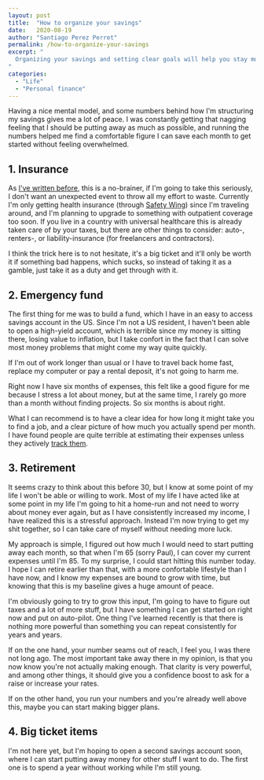 ```yaml
---
layout: post
title:  "How to organize your savings"
date:   2020-08-19
author: "Santiago Perez Perret"
permalink: /how-to-organize-your-savings
excerpt: "
  Organizing your savings and setting clear goals will help you stay motivated and find purpose in putting away some of your hard-earned money.
"
categories:
  - "Life"
  - "Personal finance"
---
```


Having a nice mental model, and some numbers behind how I'm structuring my savings gives me a lot of peace. I was constantly getting that nagging feeling that I should be putting away as much as possible, and running the numbers helped me find a comfortable figure I can save each month to get started without feeling overwhelmed.

## 1. Insurance

As [I've written before](/how-to-start-saving), this is a no-brainer, if I'm going to take this seriously, I don't want an unexpected event to throw all my effort to waste. Currently I'm only getting health insurance (through [Safety Wing](https://safetywing.com/nomad-insurance)) since I'm traveling around, and I'm planning to upgrade to something with outpatient coverage too soon. If you live in a country with universal healthcare this is already taken care of by your taxes, but there are other things to consider: auto-, renters-, or liability-insurance (for freelancers and contractors).

I think the trick here is to not hesitate, it's a big ticket and it'll only be worth it if something bad happens, which sucks, so instead of taking it as a gamble, just take it as a duty and get through with it.

## 2. Emergency fund

The first thing for me was to build a fund, which I have in an easy to access savings account in the US. Since I'm not a US resident, I haven't been able to open a high-yield account, which is terrible since my money is sitting there, losing value to inflation, but I take confort in the fact that I can solve most money problems that might come my way quite quickly.

If I'm out of work longer than usual or I have to travel back home fast, replace my computer or pay a rental deposit, it's not going to harm me.

Right now I have six months of expenses, this felt like a good figure for me because I stress a lot about money, but at the same time, I rarely go more than a month without finding projects. So six months is about right.

What I can recommend is to have a clear idea for how long it might take you to find a job, and a clear picture of how much you actually spend per month. I have found people are quite terrible at estimating their expenses unless they actively [track them](https://pocketpatch.io).

<!-- - Cover unexpected expenses.
- In case of loss of income, cover living expenses while you figure it out.
- Adjust according to your experience.
- How long could you expect to stay unemployed? How long have recent job searches taken?
- How much can you make on the side while you search for something permanent? How much can you cut back your expenses while you're not getting any income?
- Should be able to put into your checking account in less than a week.
- This is a problem I'd really like to solve. -->

## 3. Retirement

It seems crazy to think about this before 30, but I know at some point of my life I won't be able or willing to work. Most of my life I have acted like at some point in my life I'm going to hit a home-run and not need to worry about money ever again, but as I have consistently increased my income, I have realized this is a stressful approach. Instead I'm now trying to get my shit together, so I can take care of myself without needing more luck.

My approach is simple, I figured out how much I would need to start putting away each month, so that when I'm 65 (sorry Paul), I can cover my current expenses until I'm 85. To my surprise, I could start hitting this number today. I hope I can retire earlier than that, with a more confortable lifestyle than I have now, and I know my expenses are bound to grow with time, but knowing that this is my baseline gives a huge amount of peace.

I'm obviously going to try to grow this input, I'm going to have to figure out taxes and a lot of more stuff, but I have something I can get started on right now and put on auto-pilot. One thing I've learned recently is that there is nothing more powerful than something you can repeat consistently for years and years.

If on the one hand, your number seams out of reach, I feel you, I was there not long ago. The most important take away there in my opinion, is that you now know you're not actually making enough. That clarity is very powerful, and among other things, it should give you a confidence boost to ask for a raise or increase your rates.

If on the other hand, you run your numbers and you're already well above this, maybe you can start making bigger plans.

<!-- - If you are 25, if you start consistently putting away 500 dollars a month for 40 years (aiming at retiring at 65)
- You'll have saved 240,000
- If you invest this with a moderate return of 5% per year you'll compound that up to more than 740,000 (that is about 450000 in todays dollars)
- Put this in autopilot as soon as possible, and take opportunities to increase your savings rate and you'll be well set up. -->

## 4. Big ticket items

I'm not here yet, but I'm hoping to open a second savings account soon, where I can start putting away money for other stuff I want to do. The first one is to spend a year without working while I'm still young.

<!-- - Keep separate accounts to set money aside for bigger purchases: a long vacation or a sabbatical, a house downpayment, a second car.
- Set up a simple target date fund or an high yield savings account. -->
